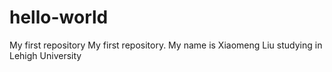 # hello-world

My first repository
My first repository.
My name is Xiaomeng Liu studying in Lehigh University

